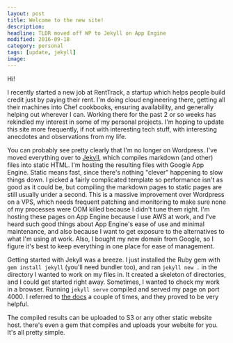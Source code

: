 ```yaml
---
layout: post
title: Welcome to the new site!
description:
headline: TLDR moved off WP to Jekyll on App Engine
modified: 2016-09-18
category: personal
tags: [update, jekyll]
image:
---
```

Hi!

I recently started a new job at RentTrack, a startup which helps people build credit just by paying their rent.  I'm doing cloud engineering there, getting all their machines into Chef cookbooks, ensuring availability, and generally helping out wherever I can.  Working there for the past 2 or so weeks has rekindled my interest in some of my personal projects.  I'm hoping to update this site more frequently, if not with interesting tech stuff, with interesting anecdotes and observations from my life.

You can probably see pretty clearly that I'm no longer on Wordpress.  I've moved everything over to [Jekyll](https://jekyllrb.com), which compiles markdown (and other) files into static HTML.  I'm hosting the resulting files with Google App Engine.  Static means fast, since there's nothing "clever" happening to slow things down.  I picked a fairly complicated template so performance isn't as good as it could be, but compiling the markdown pages to static pages are still usually under a second.  This is a massive improvement over Wordpress on a VPS, which needs frequent patching and monitoring to make sure none of my processes were OOM killed because I didn't tune them right.  I'm hosting these pages on App Engine because I use AWS at work, and I've heard such good things about App Engine's ease of use and minimal maintenance, and also because I want to get exposure to the alternatives to what I'm using at work.  Also, I bought my new domain from Google, so I figure it's best to keep everything in one place for ease of management.

Getting started with Jekyll was a breeze.  I just installed the Ruby gem with `gem install jekyll` (you'll need bundler too), and ran `jekyll new .` in the directory I wanted to work on my files in.  It created a skeleton of directories, and I could get started right away.  Sometimes, I wanted to check my work in a browser.  Running `jekyll serve` compiled and served my page on port 4000.  I referred to [the docs](https://jekyllrb.com/docs/home/) a couple of times, and they proved to be very helpful.

The compiled results can be uploaded to S3 or any other static website host.  there's even a gem that compiles and uploads your website for you.  It's all pretty simple.
